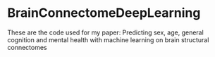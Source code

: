 # BrainConnectomeDeepLearning
These are the code used for my paper: Predicting sex, age, general cognition and mental health with machine learning on brain structural connectomes
